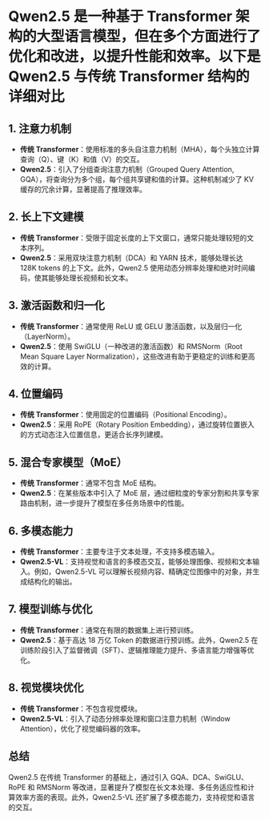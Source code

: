 # Qwen2.5 是一种基于 Transformer 架构的大型语言模型，但在多个方面进行了优化和改进，以提升性能和效率。以下是 Qwen2.5 与传统 Transformer 结构的详细对比

## 1. **注意力机制**

- **传统 Transformer**：使用标准的多头自注意力机制（MHA），每个头独立计算查询（Q）、键（K）和值（V）的交互。
- **Qwen2.5**：引入了分组查询注意力机制（Grouped Query Attention, GQA），将查询分为多个组，每个组共享键和值的计算。这种机制减少了 KV 缓存的冗余计算，显著提高了推理效率。

## 2. **长上下文建模**

- **传统 Transformer**：受限于固定长度的上下文窗口，通常只能处理较短的文本序列。
- **Qwen2.5**：采用双块注意力机制（DCA）和 YARN 技术，能够处理长达 128K tokens 的上下文。此外，Qwen2.5 使用动态分辨率处理和绝对时间编码，使其能够处理长视频和长文本。

## 3. **激活函数和归一化**

- **传统 Transformer**：通常使用 ReLU 或 GELU 激活函数，以及层归一化（LayerNorm）。
- **Qwen2.5**：使用 SwiGLU（一种改进的激活函数）和 RMSNorm（Root Mean Square Layer Normalization），这些改进有助于更稳定的训练和更高效的计算。

## 4. **位置编码**

- **传统 Transformer**：使用固定的位置编码（Positional Encoding）。
- **Qwen2.5**：采用 RoPE（Rotary Position Embedding），通过旋转位置嵌入的方式动态注入位置信息，更适合长序列建模。

## 5. **混合专家模型（MoE）**

- **传统 Transformer**：通常不包含 MoE 结构。
- **Qwen2.5**：在某些版本中引入了 MoE 层，通过细粒度的专家分割和共享专家路由机制，进一步提升了模型在多任务场景中的性能。

## 6. **多模态能力**

- **传统 Transformer**：主要专注于文本处理，不支持多模态输入。
- **Qwen2.5-VL**：支持视觉和语言的多模态交互，能够处理图像、视频和文本输入。例如，Qwen2.5-VL 可以理解长视频内容、精确定位图像中的对象，并生成结构化的输出。

## 7. **模型训练与优化**

- **传统 Transformer**：通常在有限的数据集上进行预训练。
- **Qwen2.5**：基于高达 18 万亿 Token 的数据进行预训练。此外，Qwen2.5 在训练阶段引入了监督微调（SFT）、逻辑推理能力提升、多语言能力增强等优化。

## 8. **视觉模块优化**

- **传统 Transformer**：不包含视觉模块。
- **Qwen2.5-VL**：引入了动态分辨率处理和窗口注意力机制（Window Attention），优化了视觉编码器的效率。

## 总结

Qwen2.5 在传统 Transformer 的基础上，通过引入 GQA、DCA、SwiGLU、RoPE 和 RMSNorm 等改进，显著提升了模型在长文本处理、多任务适应性和计算效率方面的表现。此外，Qwen2.5-VL 还扩展了多模态能力，支持视觉和语言的交互。
